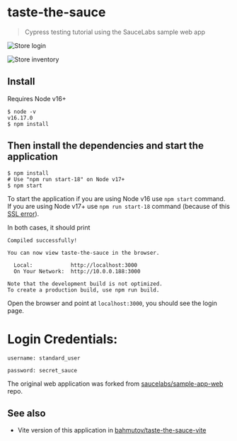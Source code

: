 # taste-the-sauce

> Cypress testing tutorial using the SauceLabs sample web app

![Store login](./images/store1.png)

![Store inventory](./images/store2.png)

## Install

Requires Node v16+

```
$ node -v
v16.17.0
$ npm install
```

## Then install the dependencies and start the application
```
$ npm install
# Use "npm run start-18" on Node v17+
$ npm start
```

To start the application if you are using Node v16 use `npm start` command. If you are using Node v17+ use `npm run start-18` command (because of this [SSL error](https://stackoverflow.com/questions/69692842/error-message-error0308010cdigital-envelope-routinesunsupported)).

In both cases, it should print

```
Compiled successfully!

You can now view taste-the-sauce in the browser.

  Local:            http://localhost:3000
  On Your Network:  http://10.0.0.188:3000

Note that the development build is not optimized.
To create a production build, use npm run build.
```

Open the browser and point at `localhost:3000`, you should see the login page.

# Login Credentials:
```
username: standard_user
```
```
password: secret_sauce
```
The original web application was forked from [saucelabs/sample-app-web](https://github.com/saucelabs/sample-app-web) repo.

## See also

- Vite version of this application in [bahmutov/taste-the-sauce-vite](https://github.com/bahmutov/taste-the-sauce-vite)
